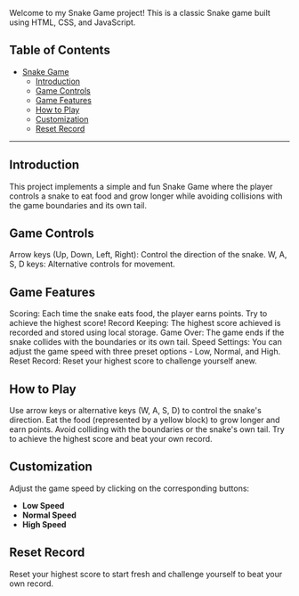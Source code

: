 Welcome to my Snake Game project! This is a classic Snake game built using HTML, CSS, and JavaScript.

## Table of Contents
- [Snake Game](#snake-game)
  - [Introduction](#introduction)
  - [Game Controls](#game-controls)
  - [Game Features](#game-features)
  - [How to Play](#how-to-play)
  - [Customization](#customization)
  - [Reset Record](#reset-record)

---

## Introduction

This project implements a simple and fun Snake Game where the player controls a snake to eat food and grow longer while avoiding collisions with the game boundaries and its own tail.

## Game Controls

Arrow keys (Up, Down, Left, Right): Control the direction of the snake.
W, A, S, D keys: Alternative controls for movement.

## Game Features

Scoring: Each time the snake eats food, the player earns points. Try to achieve the highest score!
Record Keeping: The highest score achieved is recorded and stored using local storage.
Game Over: The game ends if the snake collides with the boundaries or its own tail.
Speed Settings: You can adjust the game speed with three preset options - Low, Normal, and High.
Reset Record: Reset your highest score to challenge yourself anew.

## How to Play

Use arrow keys or alternative keys (W, A, S, D) to control the snake's direction.
Eat the food (represented by a yellow block) to grow longer and earn points.
Avoid colliding with the boundaries or the snake's own tail.
Try to achieve the highest score and beat your own record.

## Customization


Adjust the game speed by clicking on the corresponding buttons:

- **Low Speed**
- **Normal Speed**
- **High Speed**

## Reset Record
Reset your highest score to start fresh and challenge yourself to beat your own record.

